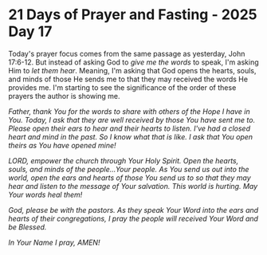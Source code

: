 # 21 Days of Prayer and Fasting - 2025 Day 17

Today's prayer focus comes from the same passage as yesterday, John 17:6-12. But instead of asking God to *give me the words* to speak, I'm asking Him to *let them hear*. Meaning, I'm asking that God opens the hearts, souls, and minds of those He sends me to that they may received the words He provides me. I'm starting to see the significance of the order of these prayers the author is showing me.

*Father, thank You for the words to share with others of the Hope I have in You. Today, I ask that they are well received by those You have sent me to. Please open their ears to hear and their hearts to listen. I've had a closed heart and mind in the past. So I know what that is like. I ask that You open theirs as You have opened mine!*

*LORD, empower the church through Your Holy Spirit. Open the hearts, souls, and minds of the people...Your people. As You send us out into the world, open the ears and hearts of those You send us to so that they may hear and listen to the message of Your salvation. This world is hurting. May Your words heal them!*

*God, please be with the pastors. As they speak Your Word into the ears and hearts of their congregations, I pray the people will received Your Word and be Blessed.*

*In Your Name I pray, AMEN!*